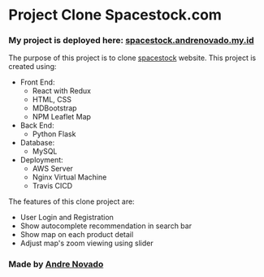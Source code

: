 # Project Clone Spacestock.com

### My project is deployed here: [spacestock.andrenovado.my.id](https://spacestock.andrenovado.my.id)

The purpose of this project is to clone [spacestock](https://www.spacestock.com) website.
This project is created using:
- Front End:
  - React with Redux
  - HTML, CSS
  - MDBootstrap
  - NPM Leaflet Map
- Back End:
  - Python Flask
- Database:
  - MySQL
- Deployment:
  - AWS Server
  - Nginx Virtual Machine
  - Travis CICD
  
The features of this clone project are:
- User Login and Registration
- Show autocomplete recommendation in search bar
- Show map on each product detail
- Adjust map's zoom viewing using slider


### Made by [Andre Novado](https://www.linkedin.com/in/andre-novado/)
